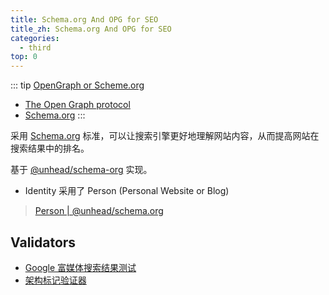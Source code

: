 ```yaml
---
title: Schema.org And OPG for SEO
title_zh: Schema.org And OPG for SEO
categories:
  - third
top: 0
---
```


::: tip
[OpenGraph or Scheme.org](https://stackoverflow.com/questions/6402528/opengraph-or-schema-org)

- [The Open Graph protocol](https://ogp.me/)
- [Schema.org](https://schema.org/)
:::

采用 [Schema.org](https://schema.org/) 标准，可以让搜索引擎更好地理解网站内容，从而提高网站在搜索结果中的排名。

基于 [@unhead/schema-org](https://unhead.unjs.io/schema-org/) 实现。

- Identity 采用了 Person (Personal Website or Blog)

> [Person | @unhead/schema.org](https://unhead-schema-org.harlanzw.com/guide/guides/identity#person)

## Validators

- [Google 富媒体搜索结果测试](https://search.google.com/test/rich-results)
- [架构标记验证器](https://validator.schema.org/)
